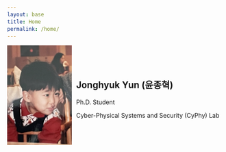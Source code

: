 ```yaml
---
layout: base
title: Home
permalink: /home/
---
```


<div style="display: flex; align-items: center;">
  <img src="/assets/child.png" alt="Jonghyuk Yun" style="max-width: 30%; height: auto; margin-right: 10px;">
  <div>
    <h2>Jonghyuk Yun (윤종혁)</h2>
    <p>Ph.D. Student</p>
    <p>Cyber-Physical Systems and Security (CyPhy) Lab</p>
  </div>
</div>
